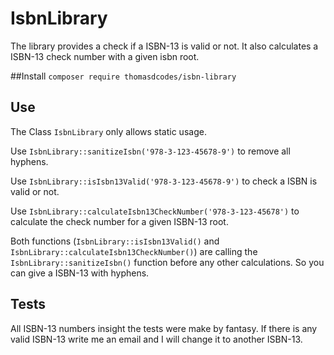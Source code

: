# IsbnLibrary
The library provides a check if a ISBN-13 is valid or not. It also calculates a ISBN-13 check number with a given isbn root.

##Install
`composer require thomasdcodes/isbn-library`

## Use
The Class `IsbnLibrary` only allows static usage.

Use `IsbnLibrary::sanitizeIsbn('978-3-123-45678-9')` to remove all hyphens.

Use `IsbnLibrary::isIsbn13Valid('978-3-123-45678-9')` to check a ISBN is valid or not.

Use `IsbnLibrary::calculateIsbn13CheckNumber('978-3-123-45678')` to calculate the check number for a given ISBN-13 root.

Both functions (`IsbnLibrary::isIsbn13Valid()` and `IsbnLibrary::calculateIsbn13CheckNumber()`) are calling
the `IsbnLibrary::sanitizeIsbn()` function before any other calculations. So you can give a ISBN-13 with hyphens.

## Tests
All ISBN-13 numbers insight the tests were make by fantasy. If there is any valid ISBN-13 write me an email and I 
will change it to another ISBN-13. 

